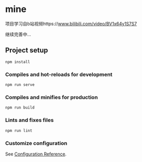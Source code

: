 # mine
项目学习自b站视频https://www.bilibili.com/video/BV1x64y1S7S7

继续完善中...

## Project setup
```
npm install
```

### Compiles and hot-reloads for development
```
npm run serve
```

### Compiles and minifies for production
```
npm run build
```

### Lints and fixes files
```
npm run lint
```

### Customize configuration
See [Configuration Reference](https://cli.vuejs.org/config/).


